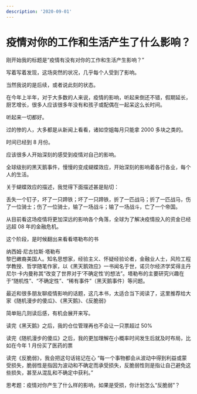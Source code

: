 ```yaml
---
description: '2020-09-01'
---
```


# 疫情对你的工作和生活产生了什么影响？

刚开始我的标题是“疫情有没有对你的工作和生活产生影响？”  


写着写着发现，这场突然的状况，几乎每个人受到了影响。

当然我说的是后续，或者说此刻的状态。

在今年上半年，对于大多数的人来说，疫情的影响，听起来倒还不错，假期延长，厨艺增长，很多人应该很多年没有和孩子或配偶在一起呆这么长时间。

听起来一切都好。

过的惨的人，大多都是从新闻上看看，诸如空姐每月只能拿 2000 多块之类的。

时间已经到 8 月份。

应该很多人开始深刻的感受到疫情对自己的影响。

全球级别的黑天鹅事件，慢慢的变成蝴蝶效应，开始深刻的影响着各行各业，每个人的生活。

关于蝴蝶效应的描述，我觉得下面描述甚是贴切：

丢失一个钉子，坏了一只蹄铁；坏了一只蹄铁，折了一匹战马；折了一匹战马，伤了一位骑士；伤了一位骑士，输了一场战斗；输了一场战斗，亡了一个帝国。

从目前看这场疫情将更加深远的影响各个角落，全球为了解决疫情投入的资金已经远超 08 年的金融危机。

这个阶段，是时候翻出来看看塔勒布的书

纳西姆·尼古拉斯·塔勒布  
黎巴嫩裔美国人。知名思想家，经验主义、怀疑经验论者，金融业人士，风险工程学教授、哲学随笔作家，以《黑天鹅效应》一书闻名于世，诺贝尔经济学奖得主丹尼尔·卡内曼称其“改变了世界对于‘不确定性’的想法”。塔勒布的主要研究兴趣在于“随机性”、“不确定性”、“稀有事件”（黑天鹅事件）等问题。

最近和很多朋友聊疫情影响的话题，这几本书，太适合当下阅读了，这里推荐给大家《随机漫步的傻瓜》、《黑天鹅》、《反脆弱》

简单贴几则读后感，有机会展开来写。

读完《黑天鹅》之后，我的仓位管理再也不会让一只票超过 50%

读完《随机漫步的傻瓜》之后，我的更加理解在小概率时间发生后就及时布局，比如在今年 1 月份买了医药的票

读完《反脆弱》，我会把这句话铭记在心 “每一个事物都会从波动中得到利益或蒙受损失，脆弱性是指因为波动和不确定而承受损失，反脆弱性则是指让自己避免这些损失，甚至从混乱和不确定中获利。”

思考题：疫情对你产生了什么样的影响，如果是受损，你计划怎么“反脆弱”？

